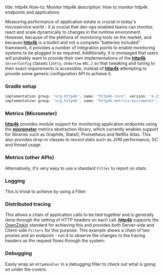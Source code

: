 title: http4k How-to: Monitor http4k
description: How to monitor http4k endpoints and applications

Measuring performance of application estate is crucial in today's microservice world - it is crucial that dev-ops enabled teams can monitor, react and scale dynamically to changes in the runtime environment. However, because of the plethora of monitoring tools on the market, and because [**http4k**](https://github.com/http4k/http4k) is a toolkit and not a complete "batteries included" framework, it provides a number of integration points to enable monitoring systems to be plugged in as required. Additionally, it is envisaged that users will probably want to provide their own implementations of the [**http4k**](https://github.com/http4k/http4k) `ServerConfig` classes (`Jetty`, `Undertow` etc..) so that tweaking and tuning to their exact requirements is accessible, instead of [**http4k**](https://github.com/http4k/http4k) attempting to provide some generic configuration API to achieve it.

### Gradle setup

```groovy
implementation group: "org.http4k", name: "http4k-core", version: "4.25.4.0"
implementation group: "org.http4k", name: "http4k-metrics-micrometer", version: "4.25.4.0"
```
 
### Metrics (Micrometer) [<img class="octocat"/>](https://github.com/http4k/http4k/blob/master/src/docs/guide/howto/monitor_http4k/example_micrometer.kt)

[**http4k**](https://github.com/http4k/http4k) provides module support for monitoring application endpoints using the [**micrometer**](http://micrometer.io/) metrics abstraction library, which currently enables support for libraries such as Graphite, StatsD, Prometheus and Netflix Atlas. This also provides drop-in classes to record stats such as JVM performance, GC and thread usage.

<script src="https://gist-it.appspot.com/https://github.com/http4k/http4k/blob/master/src/docs/guide/howto/monitor_http4k/example_micrometer.kt"></script>

### Metrics (other APIs) [<img class="octocat"/>](https://github.com/http4k/http4k/blob/master/src/docs/guide/howto/monitor_http4k/example_metrics.kt)

Alternatively, it's very easy to use a standard `Filter` to report on stats:

<script src="https://gist-it.appspot.com/https://github.com/http4k/http4k/blob/master/src/docs/guide/howto/monitor_http4k/example_metrics.kt"></script>

### Logging [<img class="octocat"/>](https://github.com/http4k/http4k/blob/master/src/docs/guide/howto/monitor_http4k/example_logging.kt)
This is trivial to achieve by using a Filter:
 
<script src="https://gist-it.appspot.com/https://github.com/http4k/http4k/blob/master/src/docs/guide/howto/monitor_http4k/example_logging.kt"></script>

### Distributed tracing [<img class="octocat"/>](https://github.com/http4k/http4k/blob/master/src/docs/guide/howto/monitor_http4k/example_tracing.kt)
This allows a chain of application calls to be tied together and is generally done through the setting of HTTP headers on each call. [**http4k**](https://github.com/http4k/http4k) supports the [OpenZipkin](https://zipkin.io/) standard for achieving this and provides both Server-side and Client-side `Filters` for this purpose. This example shows a chain of two proxies and an endpoint - run it to observe the changes to the tracing headers as the request flows through the system:

<script src="https://gist-it.appspot.com/https://github.com/http4k/http4k/blob/master/src/docs/guide/howto/monitor_http4k/example_tracing.kt"></script>

### Debugging [<img class="octocat"/>](https://github.com/http4k/http4k/blob/master/src/docs/guide/howto/monitor_http4k/example_debugging.kt)
Easily wrap an `HttpHandler` in a debugging filter to check out what is going on under the covers:
 
<script src="https://gist-it.appspot.com/https://github.com/http4k/http4k/blob/master/src/docs/guide/howto/monitor_http4k/example_debugging.kt"></script>
